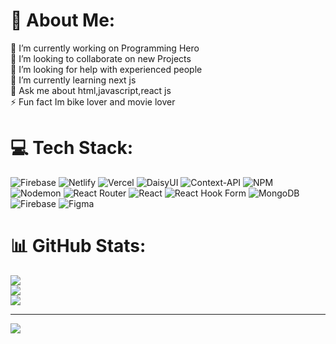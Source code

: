 # 💫 About Me:
🔭 I’m currently working on Programming Hero<br>👯 I’m looking to collaborate on new Projects<br>🤝 I’m looking for help with experienced people<br>🌱 I’m currently learning next js<br>💬 Ask me about html,javascript,react js<br>⚡ Fun fact Im bike lover and movie lover


# 💻 Tech Stack:
![Firebase](https://img.shields.io/badge/firebase-%23039BE5.svg?style=for-the-badge&logo=firebase) ![Netlify](https://img.shields.io/badge/netlify-%23000000.svg?style=for-the-badge&logo=netlify&logoColor=#00C7B7) ![Vercel](https://img.shields.io/badge/vercel-%23000000.svg?style=for-the-badge&logo=vercel&logoColor=white) ![DaisyUI](https://img.shields.io/badge/daisyui-5A0EF8?style=for-the-badge&logo=daisyui&logoColor=white) ![Context-API](https://img.shields.io/badge/Context--Api-000000?style=for-the-badge&logo=react) ![NPM](https://img.shields.io/badge/NPM-%23CB3837.svg?style=for-the-badge&logo=npm&logoColor=white) ![Nodemon](https://img.shields.io/badge/NODEMON-%23323330.svg?style=for-the-badge&logo=nodemon&logoColor=%BBDEAD) ![React Router](https://img.shields.io/badge/React_Router-CA4245?style=for-the-badge&logo=react-router&logoColor=white) ![React](https://img.shields.io/badge/react-%2320232a.svg?style=for-the-badge&logo=react&logoColor=%2361DAFB) ![React Hook Form](https://img.shields.io/badge/React%20Hook%20Form-%23EC5990.svg?style=for-the-badge&logo=reacthookform&logoColor=white) ![MongoDB](https://img.shields.io/badge/MongoDB-%234ea94b.svg?style=for-the-badge&logo=mongodb&logoColor=white) ![Firebase](https://img.shields.io/badge/firebase-a08021?style=for-the-badge&logo=firebase&logoColor=ffcd34) ![Figma](https://img.shields.io/badge/figma-%23F24E1E.svg?style=for-the-badge&logo=figma&logoColor=white)
# 📊 GitHub Stats:
![](https://github-readme-stats.vercel.app/api?username=imroknujjamanrony&theme=dark&hide_border=false&include_all_commits=false&count_private=false)<br/>
![](https://github-readme-streak-stats.herokuapp.com/?user=imroknujjamanrony&theme=dark&hide_border=false)<br/>
![](https://github-readme-stats.vercel.app/api/top-langs/?username=imroknujjamanrony&theme=dark&hide_border=false&include_all_commits=false&count_private=false&layout=compact)

---
[![](https://visitcount.itsvg.in/api?id=imroknujjamanrony&icon=0&color=0)](https://visitcount.itsvg.in)

<!-- Proudly created with GPRM ( https://gprm.itsvg.in ) -->
